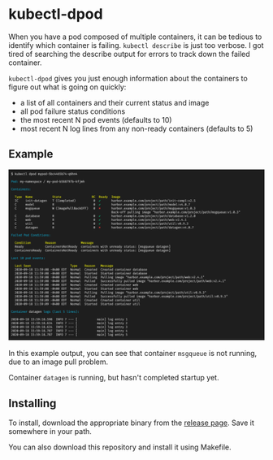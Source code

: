 # kubectl-dpod

When you have a pod composed of multiple containers, it can be tedious to identify which container
is failing.  `kubectl describe` is just too verbose.  I got tired of searching the describe output for errors
to track down the failed container.

`kubectl-dpod` gives you just enough information about the containers to figure out what is going on
quickly:

- a list of all containers and their current status and image
- all pod failure status conditions
- the most recent N pod events (defaults to 10)
- most recent N log lines from any non-ready containers (defaults to 5)

## Example

![screenshot](./doc/screenshot.png)

In this example output, you can see that container `msgqueue` is not running, due to an image pull problem.

Container `datagen` is running, but hasn't completed startup yet.

## Installing

To install, download the appropriate binary from the [release page](https://github.com/jpriebe/kubectl-dpod/releases).  Save it somewhere in your path.

You can also download this repository and install it using Makefile.